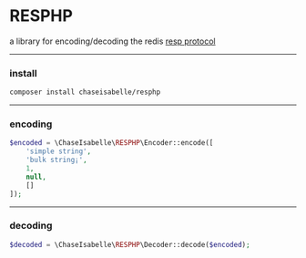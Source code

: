 # RESPHP
a library for encoding/decoding the redis [resp protocol](https://redis.io/topics/protocol)

---
### install

```bash
composer install chaseisabelle/resphp
```

---
### encoding

```php
$encoded = \ChaseIsabelle\RESPHP\Encoder::encode([
    'simple string',
    'bulk string¡',
    1,
    null, 
    []
]);
```

---
### decoding

```php
$decoded = \ChaseIsabelle\RESPHP\Decoder::decode($encoded);
```
